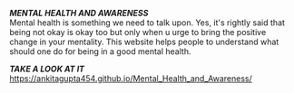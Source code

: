 
***MENTAL HEALTH AND AWARENESS***                                                                                                                                                
Mental health is something we need to talk upon. Yes, it's rightly said that being not okay is okay too but only when u urge to bring the positive change in your mentality.
This website helps people to understand what should one do for being in a good mental health.


***TAKE A LOOK AT IT***                                                                                                                                                                      
https://ankitagupta454.github.io/Mental_Health_and_Awareness/
